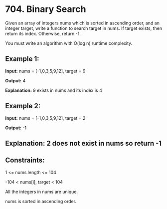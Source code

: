 # 704. Binary Search

Given an array of integers nums which is sorted in ascending order, and an integer target, write a function to search target in nums. If target exists, then return its index. Otherwise, return -1.

You must write an algorithm with O(log n) runtime complexity.

## Example 1:

**Input:** nums = [-1,0,3,5,9,12], target = 9

**Output:** 4

**Explanation:** 9 exists in nums and its index is 4

## Example 2:

**Input:** nums = [-1,0,3,5,9,12], target = 2

**Output:** -1

## Explanation: 2 does not exist in nums so return -1 

## Constraints:

1 <= nums.length <= 104

-104 < nums[i], target < 104

All the integers in nums are unique.

nums is sorted in ascending order.
